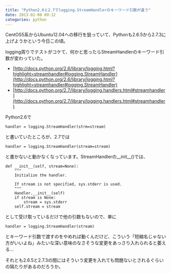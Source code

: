```yaml
---
title: "Python2.6と2.7でlogging.StreamHandlerのキーワード引数が違う"
date: 2013-02-08 09:12
categories: python
---
```

CentOS5系からUbuntu12.04への移行を狙っていて、Pythonも2.6.5から2.7.3に上げようかという今日この頃。

logging周りでテストがコケて、何かと思ったらStreamHandlerのキーワード引数が変わっていた。

- [http://docs.python.org/2.6/library/logging.html?highlight=streamhandler#logging.StreamHandler](http://docs.python.org/2.6/library/logging.html?highlight=streamhandler#logging.StreamHandler)
- [http://docs.python.org/2.7/library/logging.handlers.html#streamhandler](http://docs.python.org/2.7/library/logging.handlers.html#streamhandler)

Python2.6で

    handler = logging.StreamHandler(strm=stream)

と書いていたところが、2.7では

    handler = logging.StreamHandler(stream=stream)

と書かないと動かなくなっています。StreamHandlerの__init__()では、

    def __init__(self, stream=None):
        """
        Initialize the handler.
        
        If stream is not specified, sys.stderr is used.
        """
        Handler.__init__(self)
        if stream is None:
            stream = sys.stderr
        self.stream = stream

として受け取っているだけで他の引数もないので、単に

    handler = logging.StreamHandler(stream)

とキーワード引数で渡すのをやめれば動くんだけど、こういう「短縮名じゃない方がいいよね」みたいな深い意味のなさそうな変更をあっさり入れられると萎える…

それとも2.6.5と2.7.3の間にはそういう変更を入れても問題ないとされるぐらいの隔たりがあるのだろうか。
